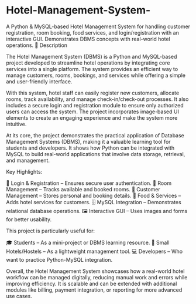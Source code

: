 # Hotel-Management-System-
A Python &amp; MySQL-based Hotel Management System for handling customer registration, room booking, food services, and login/registration with an interactive GUI. Demonstrates DBMS concepts with real-world hotel operations.
📝 Description

The Hotel Management System (DBMS) is a Python and MySQL-based project developed to streamline hotel operations by integrating core services into a single platform. The system provides an efficient way to manage customers, rooms, bookings, and services while offering a simple and user-friendly interface.

With this system, hotel staff can easily register new customers, allocate rooms, track availability, and manage check-in/check-out processes. It also includes a secure login and registration module to ensure only authorized users can access the system. The project incorporates image-based UI elements to create an engaging experience and make the system more intuitive.

At its core, the project demonstrates the practical application of Database Management Systems (DBMS), making it a valuable learning tool for students and developers. It shows how Python can be integrated with MySQL to build real-world applications that involve data storage, retrieval, and management.

Key Highlights:

🔑 Login & Registration – Ensures secure user authentication.
🏨 Room Management – Tracks available and booked rooms.
👤 Customer Management – Stores personal and booking details.
🍴 Food & Services – Adds hotel services for customers.
🗄 MySQL Integration – Demonstrates relational database operations.
🖼 Interactive GUI – Uses images and forms for better usability.

This project is particularly useful for:

🎓 Students – As a mini-project or DBMS learning resource.
🏢 Small Hotels/Hostels – As a lightweight management tool.
💻 Developers – Who want to practice Python-MySQL integration.

Overall, the Hotel Management System showcases how a real-world hotel workflow can be managed digitally, reducing manual work and errors while improving efficiency. It is scalable and can be extended with additional modules like billing, payment integration, or reporting for more advanced use cases.
